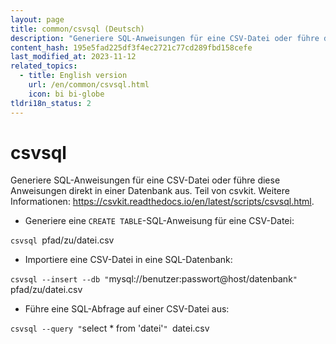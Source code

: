 ```yaml
---
layout: page
title: common/csvsql (Deutsch)
description: "Generiere SQL-Anweisungen für eine CSV-Datei oder führe diese Anweisungen direkt in einer Datenbank aus."
content_hash: 195e5fad225df3f4ec2721c77cd289fbd158cefe
last_modified_at: 2023-11-12
related_topics:
  - title: English version
    url: /en/common/csvsql.html
    icon: bi bi-globe
tldri18n_status: 2
---
```

# csvsql

Generiere SQL-Anweisungen für eine CSV-Datei oder führe diese Anweisungen direkt in einer Datenbank aus.
Teil von csvkit.
Weitere Informationen: <https://csvkit.readthedocs.io/en/latest/scripts/csvsql.html>.

- Generiere eine `CREATE TABLE`-SQL-Anweisung für eine CSV-Datei:

`csvsql `<span class="tldr-var badge badge-pill bg-dark-lm bg-white-dm text-white-lm text-dark-dm font-weight-bold">pfad/zu/datei.csv</span>

- Importiere eine CSV-Datei in eine SQL-Datenbank:

`csvsql --insert --db "`<span class="tldr-var badge badge-pill bg-dark-lm bg-white-dm text-white-lm text-dark-dm font-weight-bold">mysql://benutzer:passwort@host/datenbank</span>`" `<span class="tldr-var badge badge-pill bg-dark-lm bg-white-dm text-white-lm text-dark-dm font-weight-bold">pfad/zu/datei.csv</span>

- Führe eine SQL-Abfrage auf einer CSV-Datei aus:

`csvsql --query "`<span class="tldr-var badge badge-pill bg-dark-lm bg-white-dm text-white-lm text-dark-dm font-weight-bold">select * from 'datei'</span>`" `<span class="tldr-var badge badge-pill bg-dark-lm bg-white-dm text-white-lm text-dark-dm font-weight-bold">datei.csv</span>
